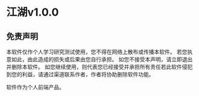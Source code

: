 # 江湖v1.0.0

## 免责声明

本软件仅作个人学习研究测试使用，您不得在网络上散布或传播本软件。
若您执意如此，由此造成的损失或后果由您自行承担。
如您不接受本声明，请立即退出并删除本软件。
如您继续使用，则代表您已经接受并承担所有责任若此软件侵犯到您的利益，请通过渠道联系作者，作者将协助删除软件功能。

软件作为个人前端产品。

